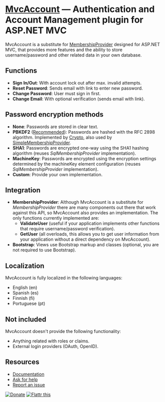 [MvcAccount](http://maxtoroq.github.io/MvcAccount/) — Authentication and Account Management plugin for ASP.NET MVC
==================================================================================================================
MvcAccount is a substitute for [MembershipProvider](http://msdn.microsoft.com/library/system.web.security.membershipprovider) designed for ASP.NET MVC, that provides more features and the ability to store username/password and other related data in your own database.

Functions
---------
- **Sign In/Out**: With account lock out after max. invalid attempts.
- **Reset Password**: Sends email with link to enter new password.
- **Change Password**: User must sign in first.
- **Change Email**: With optional verification (sends email with link).

Password encryption methods
---------------------------
- **None**: Passwords are stored in clear text.
- **PBKDF2** ([Recommended](http://brockallen.com/2012/10/19/password-management-made-easy-in-asp-net-with-the-crypto-api/)): Passwords are hashed with the RFC 2898 algorithm.
  Implemented by [Crypto](http://msdn.microsoft.com/library/system.web.helpers.crypto), also used by [SimpleMembershipProvider](http://msdn.microsoft.com/library/webmatrix.webdata.simplemembershipprovider).
- **SHA1**: Passwords are encrypted one-way using the SHA1 hashing algorithm (reuses *SqlMembershipProvider* implementation).
- **MachineKey**: Passwords are encrypted using the encryption settings determined by the machineKey element configuration (reuses *SqlMembershipProvider* implementation).
- **Custom**: Provide your own implementation.

Integration
-----------
- **MembershipProvider**: Although MvcAccount is a substitute for *MembershipProvider* there are many components out there that work against this API, so MvcAccount also provides an implementation. The only functions currently implemented are:
  - **ValidateUser** (useful if your application implements other functions that require username/password verification).
  - **GetUser** (all overloads, this allows you to get user information from your application without a direct dependency on MvcAccount).
- **Bootstrap**: Views use Bootstrap markup and classes (optional, you are not required to use Bootstrap).

Localization
------------
MvcAccount is fully localized in the following languages:

- English (en)
- Spanish (es)
- Finnish (fi)
- Portuguese (pt)

Not included
------------
MvcAccount doesn't provide the following functionality:

- Anything related with roles or claims.
- External login providers (OAuth, OpenID).

Resources
---------
- [Documentation](docs/README.md)
- [Ask for help](https://github.com/maxtoroq/MvcAccount/issues?q=is%3Aissue+label%3Aquestion)
- [Report an issue](https://github.com/maxtoroq/MvcAccount/issues)

[![Donate](https://www.paypalobjects.com/en_US/i/btn/btn_donate_SM.gif)](http://maxtoroq.github.io/p/donate.html)
[![Flattr this](https://api.flattr.com/button/flattr-badge-large.png)](http://flattr.com/thing/1761238/MvcAccount)
